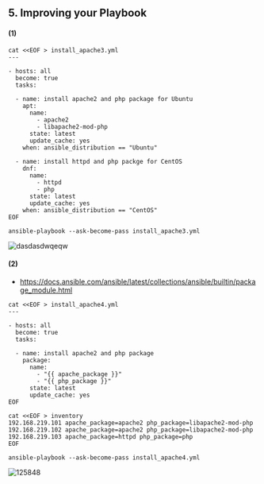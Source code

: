## 5. Improving your Playbook 

#### (1)

```
cat <<EOF > install_apache3.yml
---

- hosts: all
  become: true
  tasks:

  - name: install apache2 and php package for Ubuntu
    apt:
      name: 
        - apache2
        - libapache2-mod-php
      state: latest
      update_cache: yes
    when: ansible_distribution == "Ubuntu"
  
  - name: install httpd and php packge for CentOS
    dnf:
      name: 
        - httpd
        - php
      state: latest
      update_cache: yes
    when: ansible_distribution == "CentOS"
EOF

ansible-playbook --ask-become-pass install_apache3.yml
```
![dasdasdwqeqw](https://user-images.githubusercontent.com/42735894/150989357-18e65914-7e2f-4295-983b-2fc0b18bd1fe.PNG)

#### (2)

- https://docs.ansible.com/ansible/latest/collections/ansible/builtin/package_module.html

```
cat <<EOF > install_apache4.yml
---

- hosts: all
  become: true
  tasks:

  - name: install apache2 and php package 
    package:
      name: 
        - "{{ apache_package }}"
        - "{{ php_package }}"
      state: latest
      update_cache: yes
EOF

cat <<EOF > inventory
192.168.219.101 apache_package=apache2 php_package=libapache2-mod-php
192.168.219.102 apache_package=apache2 php_package=libapache2-mod-php
192.168.219.103 apache_package=httpd php_package=php
EOF

ansible-playbook --ask-become-pass install_apache4.yml
```
![125848](https://user-images.githubusercontent.com/42735894/150989367-deae3b90-95b8-4e82-b068-bb364ce08af4.PNG)